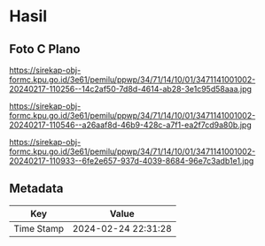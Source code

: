 # Hasil

## Foto C Plano

https://sirekap-obj-formc.kpu.go.id/3e61/pemilu/ppwp/34/71/14/10/01/3471141001002-20240217-110256--14c2af50-7d8d-4614-ab28-3e1c95d58aaa.jpg

https://sirekap-obj-formc.kpu.go.id/3e61/pemilu/ppwp/34/71/14/10/01/3471141001002-20240217-110546--a26aaf8d-46b9-428c-a7f1-ea2f7cd9a80b.jpg

https://sirekap-obj-formc.kpu.go.id/3e61/pemilu/ppwp/34/71/14/10/01/3471141001002-20240217-110933--6fe2e657-937d-4039-8684-96e7c3adb1e1.jpg


## Metadata

| Key        | Value               |
| ---------- | ------------------- |
| Time Stamp | 2024-02-24 22:31:28 |



